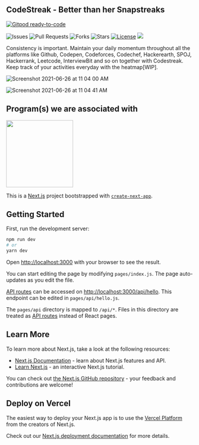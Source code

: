## CodeStreak - Better than her Snapstreaks

[![Gitpod ready-to-code](https://img.shields.io/badge/Gitpod-ready--to--code-blue?logo=gitpod)](https://gitpod.io/#https://github.com/nerdynikhil/codestreak)

![Issues](https://img.shields.io/github/issues/nerdynikhil/codestreak)
![Pull Requests](https://img.shields.io/github/issues-pr/nerdynikhil/codestreak)
![Forks](https://img.shields.io/github/forks/nerdynikhil/codestreak)
![Stars](https://img.shields.io/github/stars/nerdynikhil/codestreak)
[![License](https://img.shields.io/github/license/nerdynikhil/codestreak)](https://github.com/nerdynikhil/codestreak)
![](https://img.shields.io/github/repo-size/nerdynikhil/codestreak.svg?label=Repo%20size&style=flat-square)&nbsp;

Consistency is important. Maintain your daily momentum throughout all the platforms like Github, Codepen, Codeforces, Codechef, Hackerearth, SPOJ, Hackerrank, Leetcode, InterviewBit and so on together with Codestreak. Keep track of your activities everyday with the heatmap[WIP].

![Screenshot 2021-06-26 at 11 04 00 AM](https://user-images.githubusercontent.com/36399086/123503282-aa313e80-d66f-11eb-9d60-42a5cc04714a.png)

![Screenshot 2021-06-26 at 11 04 41 AM](https://user-images.githubusercontent.com/36399086/123503290-ba491e00-d66f-11eb-9ce4-8e598cff63bc.png)


## Program(s) we are associated with

<a href="https://swoc.tech/index.html" target="_blank"><img src="https://raw.githubusercontent.com/HITK-TECH-Community/Community-Website/main/assets/SWoC.png" width="180px" height="180px"></a>


This is a [Next.js](https://nextjs.org/) project bootstrapped with [`create-next-app`](https://github.com/vercel/next.js/tree/canary/packages/create-next-app).

## Getting Started

First, run the development server:

```bash
npm run dev
# or
yarn dev
```

Open [http://localhost:3000](http://localhost:3000) with your browser to see the result.

You can start editing the page by modifying `pages/index.js`. The page auto-updates as you edit the file.

[API routes](https://nextjs.org/docs/api-routes/introduction) can be accessed on [http://localhost:3000/api/hello](http://localhost:3000/api/hello). This endpoint can be edited in `pages/api/hello.js`.

The `pages/api` directory is mapped to `/api/*`. Files in this directory are treated as [API routes](https://nextjs.org/docs/api-routes/introduction) instead of React pages.

## Learn More

To learn more about Next.js, take a look at the following resources:

- [Next.js Documentation](https://nextjs.org/docs) - learn about Next.js features and API.
- [Learn Next.js](https://nextjs.org/learn) - an interactive Next.js tutorial.

You can check out [the Next.js GitHub repository](https://github.com/vercel/next.js/) - your feedback and contributions are welcome!

## Deploy on Vercel

The easiest way to deploy your Next.js app is to use the [Vercel Platform](https://vercel.com/new?utm_medium=default-template&filter=next.js&utm_source=create-next-app&utm_campaign=create-next-app-readme) from the creators of Next.js.

Check out our [Next.js deployment documentation](https://nextjs.org/docs/deployment) for more details.
